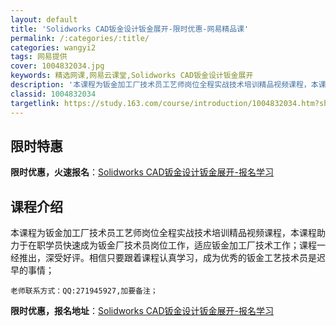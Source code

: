 ```yaml
---
layout: default
title: 'Solidworks CAD钣金设计钣金展开-限时优惠-网易精品课'
permalink: /:categories/:title/
categories: wangyi2
tags: 网易提供
cover: 1004832034.jpg
keywords: 精选网课,网易云课堂,Solidworks CAD钣金设计钣金展开
description: '本课程为钣金加工厂技术员工艺师岗位全程实战技术培训精品视频课程，本课程助力于在职学员快速成为钣金厂技术员岗位工作，适应钣'
classid: 1004832034
targetlink: https://study.163.com/course/introduction/1004832034.htm?share=1&shareId=1025206652&utm_campaign=share&utm_medium=iphoneShare&utm_source=&utm_u=1025206652
---
```


## 限时特惠

**限时优惠，火速报名**：[Solidworks CAD钣金设计钣金展开-报名学习](https://study.163.com/course/introduction/1004832034.htm?share=1&shareId=1025206652&utm_campaign=share&utm_medium=iphoneShare&utm_source=&utm_u=1025206652)

## 课程介绍

本课程为钣金加工厂技术员工艺师岗位全程实战技术培训精品视频课程，本课程助力于在职学员快速成为钣金厂技术员岗位工作，适应钣金加工厂技术工作；课程一经推出，深受好评。相信只要跟着课程认真学习，成为优秀的钣金工艺技术员是迟早的事情；

    老师联系方式：QQ:271945927,加要备注；

**限时优惠，报名地址**：[Solidworks CAD钣金设计钣金展开-报名学习](https://study.163.com/course/introduction/1004832034.htm?share=1&shareId=1025206652&utm_campaign=share&utm_medium=iphoneShare&utm_source=&utm_u=1025206652)


